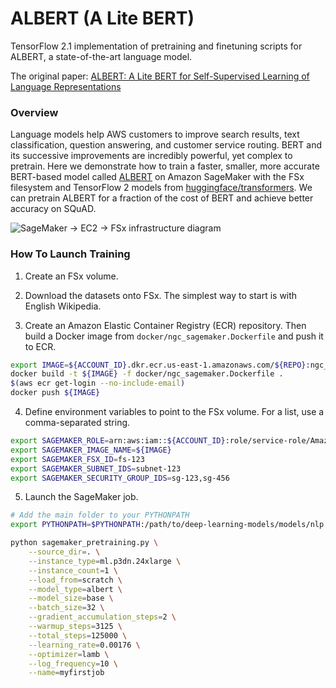 # ALBERT (A Lite BERT)

TensorFlow 2.1 implementation of pretraining and finetuning scripts for ALBERT, a state-of-the-art language model.

The original paper: [ALBERT: A Lite BERT for Self-Supervised Learning of Language Representations](https://arxiv.org/pdf/1909.11942.pdf)

### Overview

Language models help AWS customers to improve search results, text classification, question answering, and customer service routing. BERT and its successive improvements are incredibly powerful, yet complex to pretrain. Here we demonstrate how to train a faster, smaller, more accurate BERT-based model called [ALBERT](https://arxiv.org/abs/1909.11942) on Amazon SageMaker with the FSx filesystem and TensorFlow 2 models from [huggingface/transformers](https://github.com/huggingface/transformers). We can pretrain ALBERT for a fraction of the cost of BERT and achieve better accuracy on SQuAD.

![SageMaker -> EC2 -> FSx infrastructure diagram](https://user-images.githubusercontent.com/4564897/81020280-b207a100-8e25-11ea-8b57-38f0a09a7fb2.png
)

### How To Launch Training

1. Create an FSx volume.

2. Download the datasets onto FSx. The simplest way to start is with English Wikipedia.

3. Create an Amazon Elastic Container Registry (ECR) repository. Then build a Docker image from `docker/ngc_sagemaker.Dockerfile` and push it to ECR.

```bash
export IMAGE=${ACCOUNT_ID}.dkr.ecr.us-east-1.amazonaws.com/${REPO}:ngc_tf210_sagemaker
docker build -t ${IMAGE} -f docker/ngc_sagemaker.Dockerfile .
$(aws ecr get-login --no-include-email)
docker push ${IMAGE}
```

4. Define environment variables to point to the FSx volume. For a list, use a comma-separated string.

```bash
export SAGEMAKER_ROLE=arn:aws:iam::${ACCOUNT_ID}:role/service-role/AmazonSageMaker-ExecutionRole-20200101T123
export SAGEMAKER_IMAGE_NAME=${IMAGE}
export SAGEMAKER_FSX_ID=fs-123
export SAGEMAKER_SUBNET_IDS=subnet-123
export SAGEMAKER_SECURITY_GROUP_IDS=sg-123,sg-456
```

5. Launch the SageMaker job.

```bash
# Add the main folder to your PYTHONPATH
export PYTHONPATH=$PYTHONPATH:/path/to/deep-learning-models/models/nlp

python sagemaker_pretraining.py \
    --source_dir=. \
    --instance_type=ml.p3dn.24xlarge \
    --instance_count=1 \
    --load_from=scratch \
    --model_type=albert \
    --model_size=base \
    --batch_size=32 \
    --gradient_accumulation_steps=2 \
    --warmup_steps=3125 \
    --total_steps=125000 \
    --learning_rate=0.00176 \
    --optimizer=lamb \
    --log_frequency=10 \
    --name=myfirstjob
```

<!-- ### Training results

These will be posted shortly. -->

